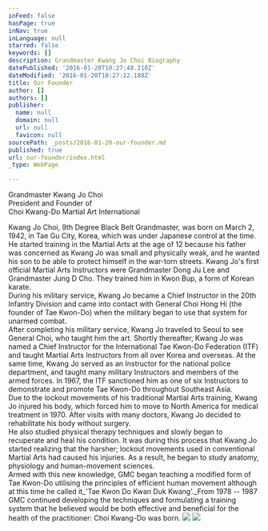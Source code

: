 ```yaml
---
inFeed: false
hasPage: true
inNav: true
inLanguage: null
starred: false
keywords: []
description: Grandmaster Kwang Jo Choi Biography
datePublished: '2016-01-20T10:27:48.210Z'
dateModified: '2016-01-20T10:27:22.188Z'
title: Our Founder
author: []
authors: []
publisher:
  name: null
  domain: null
  url: null
  favicon: null
sourcePath: _posts/2016-01-20-our-founder.md
published: true
url: our-founder/index.html
_type: WebPage

---
```

Grandmaster Kwang Jo Choi  
President and Founder of  
Choi Kwang-Do Martial Art International

Kwang Jo Choi, 9th Degree Black Belt Grandmaster, was born on March 2, 1942, in Tae Gu City, Korea, which was under Japanese control at the time. He started training in the Martial Arts at the age of 12 because his father was concerned as Kwang Jo was small and physically weak, and he wanted his son to be able to protect himself in the war-torn streets. Kwang Jo's first official Martial Arts Instructors were Grandmaster Dong Ju Lee and Grandmaster Jung D Cho. They trained him in Kwon Bup, a form of Korean karate.  
During his military service, Kwang Jo became a Chief Instructor in the 20th Infantry Division and came into contact with General Choi Hong Hi (the founder of Tae Kwon-Do) when the military began to use that system for unarmed combat.  
After completing his military service, Kwang Jo traveled to Seoul to see General Choi, who taught him the art. Shortly thereafter, Kwang Jo was named a Chief Instructor for the International Tae Kwon-Do Federation (ITF) and taught Martial Arts Instructors from all over Korea and overseas. At the same time, Kwang Jo served as an Instructor for the national police department, and taught many military Instructors and members of the armed forces. In 1967, the ITF sanctioned him as one of six Instructors to demonstrate and promote Tae Kwon-Do throughout Southeast Asia.  
Due to the lockout movements of his traditional Martial Arts training, Kwang Jo injured his body, which forced him to move to North America for medical treatment in 1970\. After visits with many doctors, Kwang Jo decided to rehabilitate his body without surgery.  
He also studied physical therapy techniques and slowly began to recuperate and heal his condition. It was during this process that Kwang Jo started realizing that the harsher; lockout movements used in conventional Martial Arts had caused his injuries. As a result, he began to study anatomy, physiology and human-movement sciences.  
Armed with this new knowledge, GMC began teaching a modified form of Tae Kwon-Do utilising the principles of efficient human movement although at this time he called it_'Tae Kwon Do Kwan Duk Kwang'._From 1978 -- 1987 GMC continued developing the techniques and formulating a training system that he believed would be both effective and beneficial for the health of the practitioner: Choi Kwang-Do was born.
![](https://the-grid-user-content.s3-us-west-2.amazonaws.com/8fcb11ea-4c12-493b-9126-fbd8ea9ede65.jpg)
![](https://the-grid-user-content.s3-us-west-2.amazonaws.com/ce615eed-aa67-4535-a7d6-1d67b5f26e56.jpg)